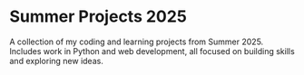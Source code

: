 # Summer Projects 2025 

A collection of my coding and learning projects from Summer 2025.  
Includes work in Python and web development, all focused on building skills and exploring new ideas.

